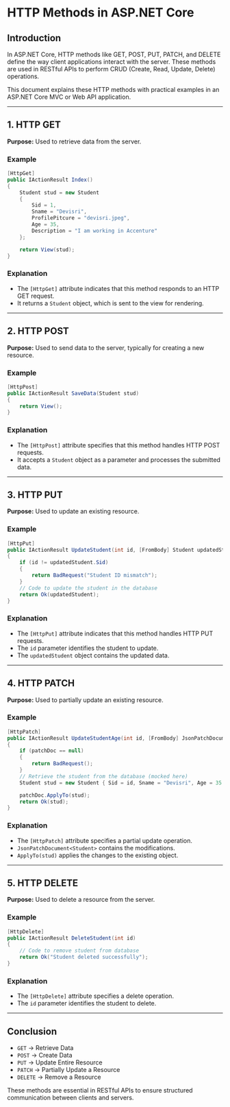 # HTTP Methods in ASP.NET Core

## Introduction

In ASP.NET Core, HTTP methods like GET, POST, PUT, PATCH, and DELETE define the way client applications interact with the server. These methods are used in RESTful APIs to perform CRUD (Create, Read, Update, Delete) operations.

This document explains these HTTP methods with practical examples in an ASP.NET Core MVC or Web API application.

---

## 1. HTTP GET

**Purpose:** Used to retrieve data from the server.

### Example

```csharp
[HttpGet]
public IActionResult Index()
{
    Student stud = new Student
    {
        Sid = 1,
        Sname = "Devisri",
        ProfilePitcure = "devisri.jpeg",
        Age = 35,
        Description = "I am working in Accenture"
    };

    return View(stud);
}
```

### Explanation

- The `[HttpGet]` attribute indicates that this method responds to an HTTP GET request.
- It returns a `Student` object, which is sent to the view for rendering.

---

## 2. HTTP POST

**Purpose:** Used to send data to the server, typically for creating a new resource.

### Example

```csharp
[HttpPost]
public IActionResult SaveData(Student stud)
{
    return View();
}
```

### Explanation

- The `[HttpPost]` attribute specifies that this method handles HTTP POST requests.
- It accepts a `Student` object as a parameter and processes the submitted data.

---

## 3. HTTP PUT

**Purpose:** Used to update an existing resource.

### Example

```csharp
[HttpPut]
public IActionResult UpdateStudent(int id, [FromBody] Student updatedStudent)
{
    if (id != updatedStudent.Sid)
    {
        return BadRequest("Student ID mismatch");
    }
    // Code to update the student in the database
    return Ok(updatedStudent);
}
```

### Explanation

- The `[HttpPut]` attribute indicates that this method handles HTTP PUT requests.
- The `id` parameter identifies the student to update.
- The `updatedStudent` object contains the updated data.

---

## 4. HTTP PATCH

**Purpose:** Used to partially update an existing resource.

### Example

```csharp
[HttpPatch]
public IActionResult UpdateStudentAge(int id, [FromBody] JsonPatchDocument<Student> patchDoc)
{
    if (patchDoc == null)
    {
        return BadRequest();
    }
    // Retrieve the student from the database (mocked here)
    Student stud = new Student { Sid = id, Sname = "Devisri", Age = 35 };

    patchDoc.ApplyTo(stud);
    return Ok(stud);
}
```

### Explanation

- The `[HttpPatch]` attribute specifies a partial update operation.
- `JsonPatchDocument<Student>` contains the modifications.
- `ApplyTo(stud)` applies the changes to the existing object.

---

## 5. HTTP DELETE

**Purpose:** Used to delete a resource from the server.

### Example

```csharp
[HttpDelete]
public IActionResult DeleteStudent(int id)
{
    // Code to remove student from database
    return Ok("Student deleted successfully");
}
```

### Explanation

- The `[HttpDelete]` attribute specifies a delete operation.
- The `id` parameter identifies the student to delete.

---

## Conclusion

- `GET` → Retrieve Data
- `POST` → Create Data
- `PUT` → Update Entire Resource
- `PATCH` → Partially Update a Resource
- `DELETE` → Remove a Resource

These methods are essential in RESTful APIs to ensure structured communication between clients and servers.

